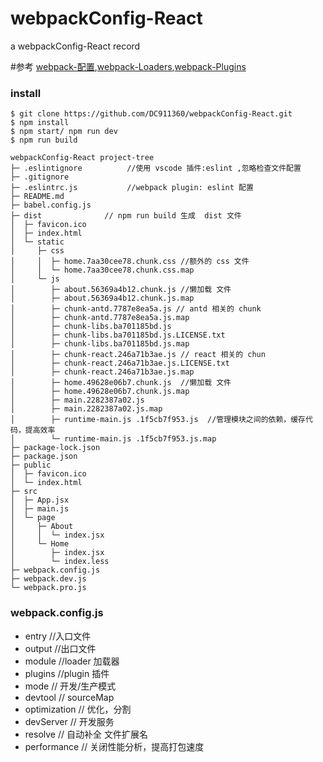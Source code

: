 # webpackConfig-React
a webpackConfig-React record

#参考 [webpack-配置](https://www.webpackjs.com/configuration/),[webpack-Loaders](https://www.webpackjs.com/loaders//),[webpack-Plugins](https://www.webpackjs.com/plugins/)


### install
```
$ git clone https://github.com/DC911360/webpackConfig-React.git
$ npm install 
$ npm start/ npm run dev
$ npm run build
```

```
webpackConfig-React project-tree
├─ .eslintignore          //使用 vscode 插件:eslint ,忽略检查文件配置
├─ .gitignore
├─ .eslintrc.js           //webpack plugin: eslint 配置
├─ README.md
├─ babel.config.js
├─ dist              // npm run build 生成  dist 文件
│  ├─ favicon.ico
│  ├─ index.html
│  └─ static
│     ├─ css
│     │  ├─ home.7aa30cee78.chunk.css //额外的 css 文件
│     │  └─ home.7aa30cee78.chunk.css.map
│     └─ js
│        ├─ about.56369a4b12.chunk.js //懒加载 文件
│        ├─ about.56369a4b12.chunk.js.map
│        ├─ chunk-antd.7787e8ea5a.js // antd 相关的 chunk
│        ├─ chunk-antd.7787e8ea5a.js.map
│        ├─ chunk-libs.ba701185bd.js
│        ├─ chunk-libs.ba701185bd.js.LICENSE.txt
│        ├─ chunk-libs.ba701185bd.js.map
│        ├─ chunk-react.246a71b3ae.js // react 相关的 chun
│        ├─ chunk-react.246a71b3ae.js.LICENSE.txt
│        ├─ chunk-react.246a71b3ae.js.map
│        ├─ home.49628e06b7.chunk.js  //懒加载 文件
│        ├─ home.49628e06b7.chunk.js.map
│        ├─ main.2282387a02.js
│        ├─ main.2282387a02.js.map
│        ├─ runtime-main.js .1f5cb7f953.js  //管理模块之间的依赖，缓存代码，提高效率
│        └─ runtime-main.js .1f5cb7f953.js.map
├─ package-lock.json
├─ package.json
├─ public
│  ├─ favicon.ico
│  └─ index.html
├─ src
│  ├─ App.jsx
│  ├─ main.js
│  └─ page
│     ├─ About
│     │  └─ index.jsx
│     └─ Home
│        ├─ index.jsx
│        └─ index.less
├─ webpack.config.js
├─ webpack.dev.js
└─ webpack.pro.js

```
### webpack.config.js
- entry   //入口文件
- output  //出口文件
- module  //loader 加载器
- plugins //plugin 插件
- mode    // 开发/生产模式
- devtool // sourceMap
- optimization // 优化，分割
- devServer   // 开发服务
- resolve     // 自动补全 文件扩展名
- performance // 关闭性能分析，提高打包速度
